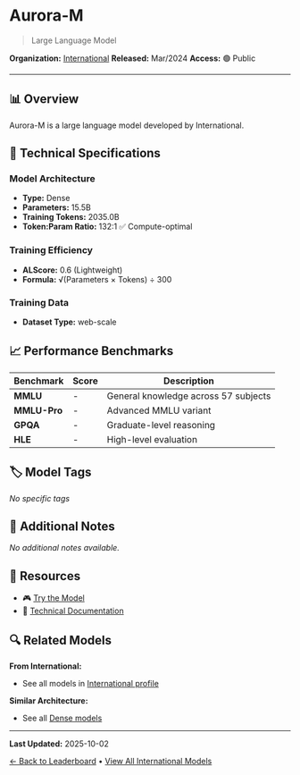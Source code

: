 # Aurora-M

> Large Language Model

**Organization:** [International](../../labs/international.md)
**Released:** Mar/2024
**Access:** 🟢 Public

---

## 📊 Overview

Aurora-M is a large language model developed by International.

## 🔧 Technical Specifications

### Model Architecture
- **Type:** Dense
- **Parameters:** 15.5B
- **Training Tokens:** 2035.0B
- **Token:Param Ratio:** 132:1 ✅ Compute-optimal

### Training Efficiency
- **ALScore:** 0.6 (Lightweight)
- **Formula:** √(Parameters × Tokens) ÷ 300

### Training Data
- **Dataset Type:** web-scale

## 📈 Performance Benchmarks

| Benchmark | Score | Description |
|-----------|-------|-------------|
| **MMLU** | - | General knowledge across 57 subjects |
| **MMLU-Pro** | - | Advanced MMLU variant |
| **GPQA** | - | Graduate-level reasoning |
| **HLE** | - | High-level evaluation |

## 🏷️ Model Tags

_No specific tags_

## 📝 Additional Notes

_No additional notes available._

## 🔗 Resources

- 🎮 [Try the Model](https://huggingface.co/collections/aurora-m/aurora-m-models-65fdfdff62471e09812f5407)
- 📄 [Technical Documentation](https://arxiv.org/abs/2404.00399)

## 🔍 Related Models

**From International:**
- See all models in [International profile](../../labs/international.md)

**Similar Architecture:**
- See all [Dense models](../../architectures/dense.md)

---

**Last Updated:** 2025-10-02

[← Back to Leaderboard](../../README.md) • [View All International Models](../../labs/international.md)
